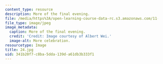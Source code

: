 ```yaml
---
content_type: resource
description: More of the final evening.
file: /media/https%3A/open-learning-course-data-rc.s3.amazonaws.com/11-307-beijing-urban-design-studio-summer-2006/341b20f7c8ba5dda139da61db3b333f1_24.jpg
file_type: image/jpeg
image_metadata:
  caption: More of the final evening.
  credit: 'Credit: Image courtesy of Albert Wei.'
  image-alt: More celebration.
resourcetype: Image
title: 24.jpg
uid: 341b20f7-c8ba-5dda-139d-a61db3b333f1
---
```


